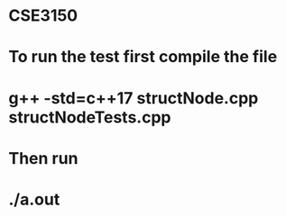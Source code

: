 # CSE3150
#
# To run the test first compile the file 
# g++ -std=c++17 structNode.cpp structNodeTests.cpp
# 
# Then run 
# ./a.out